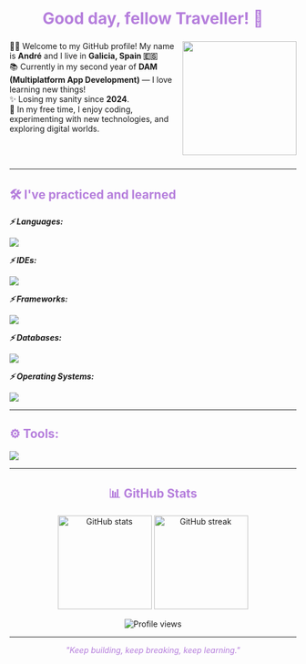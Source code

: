 <h1 align="center" style="color:#b57edc; animation: fadeIn 2s ease-in-out;">Good day, fellow Traveller! 👋</h1>

###

<img align="right" height="200" width="200" src="https://github.com/user-attachments/assets/c426d674-9546-492b-ad3f-090ffb964f4d" />

<p align="left" style="animation: fadeIn 2s ease-in-out;">
  👩‍💻 Welcome to my GitHub profile! My name is <b>André</b> and I live in <b>Galicia, Spain 🇪🇸</b><br>
  📚 Currently in my second year of <b>DAM (Multiplatform App Development)</b> — I love learning new things!<br>
  ✨ Losing my sanity since <b>2024</b>.<br>
  👀 In my free time, I enjoy coding, experimenting with new technologies, and exploring digital worlds.<br>
</p>

<br><br>

---

<h2 align="left" style="color:#b57edc; animation: fadeIn 2s ease-in-out;">🛠️ I've practiced and learned</h2>

<p align="left"><b><i>⚡ Languages:</i></b></p>
<img src="https://skillicons.dev/icons?i=html,css,java,py,kotlin,c#,figma" />

<p align="left"><b><i>⚡ IDEs:</i></b></p>
<img src="https://skillicons.dev/icons?i=idea,visualstudio,vscode,androidstudio" />

<p align="left"><b><i>⚡ Frameworks:</i></b></p>
<img src="https://skillicons.dev/icons?i=bootstrap" />

<p align="left"><b><i>⚡ Databases:</i></b></p>
<img src="https://skillicons.dev/icons?i=mysql" />

<p align="left"><b><i>⚡ Operating Systems:</i></b></p>
<img src="https://skillicons.dev/icons?i=ubuntu,mint,windows" />

---

<h2 align="left" style="color:#b57edc; animation: fadeIn 2s ease-in-out;">⚙️ Tools:</h2>
<img src="https://skillicons.dev/icons?i=github,linux,wordpress" />

---

<h2 align="center" style="color:#b57edc; animation: fadeIn 2s ease-in-out;">📊 GitHub Stats</h2>

<p align="center">
  <img src="https://github-readme-stats.vercel.app/api?username=Welshixu&show_icons=true&theme=midnight-purple&hide_border=true&bg_color=00000000" alt="GitHub stats" height="165" />
  <img src="https://github-readme-streak-stats.herokuapp.com/?user=Welshixu&theme=midnight-purple&hide_border=true&background=00000000" alt="GitHub streak" height="165" />
</p>

<p align="center">
  <img src="https://komarev.com/ghpvc/?username=Welshixu&label=Profile%20views&color=8a2be2&style=flat-square" alt="Profile views" />
</p>

---

<p align="center" style="color:#b57edc; font-style: italic; animation: fadeIn 3s ease-in-out;">
  "Keep building, keep breaking, keep learning."
</p>

